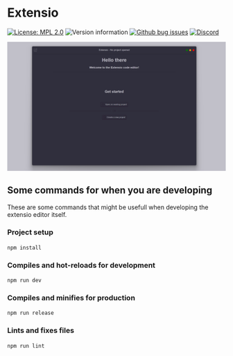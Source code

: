 # Extensio

[![License: MPL 2.0](https://img.shields.io/badge/License-MPL_2.0-brightgreen.svg)](https://opensource.org/licenses/MPL-2.0)
![Version information](https://img.shields.io/badge/dynamic/json?url=https%3A%2F%2Fgithub.com%2Fextensio-editor%2Fextensio%2Fraw%2Fmain%2Fpackage.json&query=%24.version&label=Version)
[![Github bug issues](https://img.shields.io/github/issues-search/extensio-editor/extensio?query=label%3Abug%20is%3Aopen&label=bug%20issues)](https://github.com/extensio-editor/extensio/labels/bug)
[![Discord](https://img.shields.io/discord/1214250202106564618)](https://discord.gg/3uhgsDzCse)


![Screenshot of the extensio editor when you first open it](assets/screenshot.png)

## Some commands for when you are developing
These are some commands that might be usefull when developing the extensio editor itself.

### Project setup
```
npm install
```

### Compiles and hot-reloads for development
```
npm run dev
```

### Compiles and minifies for production
```
npm run release
```

### Lints and fixes files
```
npm run lint
```
